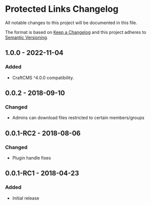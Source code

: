 # Protected Links Changelog

All notable changes to this project will be documented in this file.

The format is based on [Keep a Changelog](http://keepachangelog.com/) and this project adheres to [Semantic Versioning](http://semver.org/).

## 1.0.0 - 2022-11-04
### Added
- CraftCMS ^4.0.0 compatibility.

## 0.0.2 - 2018-09-10
### Changed
- Admins can download files restricted to certain members/groups

## 0.0.1-RC2 - 2018-08-06
### Changed
- Plugin handle fixes

## 0.0.1-RC1 - 2018-04-23
### Added
- Initial release